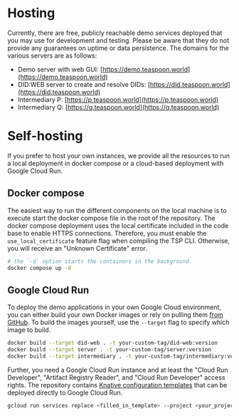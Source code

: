 # Hosting

Currently, there are free, publicly reachable demo services deployed that you may use for development and testing.
Please be aware that they do not provide any guarantees on uptime or data persistence.
The domains for the various servers are as follows:

- Demo server with web GUI: [https://demo.teaspoon.world](https://demo.teaspoon.world)
- DID:WEB server to create and resolve DIDs: [https://did.teaspoon.world](https://did.teaspoon.world)
- Intermediary P: [https://p.teaspoon.world](https://p.teaspoon.world)
- Intermediary Q: [https://q.teaspoon.world](https://q.teaspoon.world)

# Self-hosting

If you prefer to host your own instances, we provide all the resources to run a local deployment in docker compose or a
cloud-based deployment with Google Cloud Run.

## Docker compose
The easiest way to run the different components on the local machine is to execute start the docker compose file in the 
root of the repository.
The docker compose deployment uses the local certificate included in the code base to enable HTTPS connections.
Therefore, you must enable the `use_local_certificate` feature flag when compiling the TSP CLI.
Otherwise, you will receive an "Unknown Certificate" error.

```bash
# the `-d` option starts the containers in the background.
docker compose up -d 
```

## Google Cloud Run
To deploy the demo applications in your own Google Cloud environment, you can either build your own Docker images 
or rely on pulling them [from GitHub](https://github.com/orgs/openwallet-foundation-labs/packages?repo_name=tsp).
To build the images yourself, use the `--target` flag to specify which image to build.

```bash
docker build --target did-web . -t your-custom-tag/did-web:version
docker build --target server . -t your-custom-tag/server:version
docker build --target intermediary . -t your-custom-tag/intermediary:version
```

Further, you need a Google Cloud Run instance and at least the "Cloud Run Developer", "Artifact Registry Reader", and
"Cloud Run Developer" access rights.
The repository contains [Knative configuration templates](https://github.com/openwallet-foundation-labs/tsp/tree/main/deploy)
that can be deployed directly to Google Cloud Run.

```bash
gcloud run services replace <filled_in_template> --project <your_project>
```